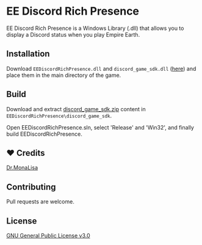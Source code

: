 # EE Discord Rich Presence

EE Discord Rich Presence is a Windows Library (.dll) that allows you to display a Discord status when you play Empire Earth.

## Installation

Download `EEDiscordRichPresence.dll` and `discord_game_sdk.dll` ([here](https://github.com/EE-modders/EE-Discord-Rich-Presence/releases/latest)) and place them in the main directory of the game.

## Build

Download and extract [discord_game_sdk.zip](https://discord.com/developers/docs/game-sdk/sdk-starter-guide) content in `EEDiscordRichPresence\discord_game_sdk`.

Open EEDiscordRichPresence.sln, select 'Release' and 'Win32', and finally build EEDiscordRichPresence.

## ❤️ Credits
[Dr.MonaLisa](https://github.com/HerMajestyDrMona)

## Contributing
Pull requests are welcome.

## License
[GNU General Public License v3.0](https://github.com/EnergyCube/CS_DllMain/blob/main/LICENSE)